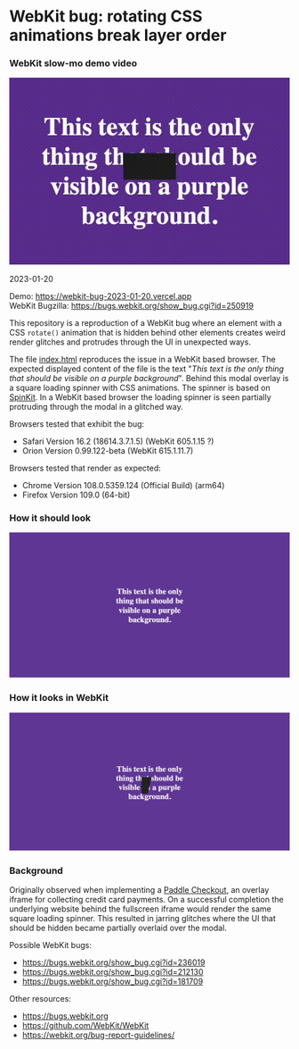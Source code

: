 # WebKit bug: rotating CSS animations break layer order

### WebKit slow-mo demo video
![A demo of how the glitch looks in WebKit](media/demo.gif)

2023-01-20

Demo: https://webkit-bug-2023-01-20.vercel.app  
WebKit Bugzilla: https://bugs.webkit.org/show_bug.cgi?id=250919

This repository is a reproduction of a WebKit bug where an element with a CSS 
`rotate()` animation that is hidden behind other elements creates weird render 
glitches and protrudes through the UI in unexpected ways.

The file [index.html](index.html) reproduces the issue in a WebKit based browser. The 
expected displayed content of the file is the text "*This text is the only 
thing that should be visible on a purple background*". Behind this modal 
overlay is a square loading spinner with CSS animations. The spinner is based 
on [SpinKit](https://github.com/tobiasahlin/SpinKit). In a WebKit based browser 
the loading spinner is seen partially protruding through the modal in a 
glitched way.

Browsers tested that exhibit the bug:
* Safari Version 16.2 (18614.3.7.1.5) (WebKit 605.1.15 ?)
* Orion Version 0.99.122-beta (WebKit 615.1.11.7)

Browsers tested that render as expected:
* Chrome Version 108.0.5359.124 (Official Build) (arm64)
* Firefox Version 109.0 (64-bit)

### How it should look
![The expected look, loading spinner hidden](media/expected.png)

### How it looks in WebKit
![Loading spinner partially protruding through](media/webkit.png)

### Background
Originally observed when implementing a [Paddle Checkout][paddle], an overlay 
iframe for collecting credit card payments. On a successful completion the 
underlying website behind the fullscreen iframe would render the same square 
loading spinner. This resulted in jarring glitches where the UI that should be 
hidden became partially overlaid over the modal.

Possible WebKit bugs:
* https://bugs.webkit.org/show_bug.cgi?id=236019
* https://bugs.webkit.org/show_bug.cgi?id=212130
* https://bugs.webkit.org/show_bug.cgi?id=181709

Other resources:
* https://bugs.webkit.org
* https://github.com/WebKit/WebKit
* https://webkit.org/bug-report-guidelines/

[paddle]: https://developer.paddle.com/guides/b4f911a991bd7-overlay-checkout
